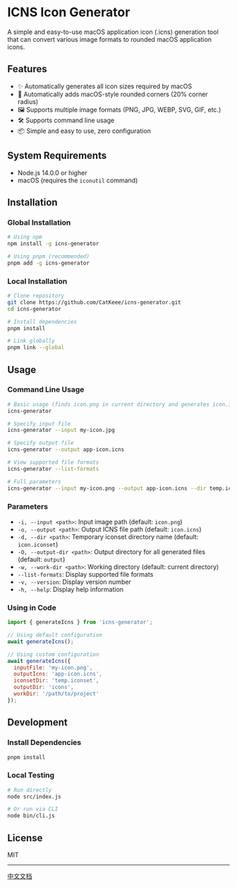 # ICNS Icon Generator

A simple and easy-to-use macOS application icon (.icns) generation tool that can convert various image formats to rounded macOS application icons.

## Features

- ✨ Automatically generates all icon sizes required by macOS
- 🎨 Automatically adds macOS-style rounded corners (20% corner radius)
- 🖼️ Supports multiple image formats (PNG, JPG, WEBP, SVG, GIF, etc.)
- 🛠️ Supports command line usage
- 📦 Simple and easy to use, zero configuration

## System Requirements

- Node.js 14.0.0 or higher
- macOS (requires the `iconutil` command)

## Installation

### Global Installation

```bash
# Using npm
npm install -g icns-generator

# Using pnpm (recommended)
pnpm add -g icns-generator
```

### Local Installation

```bash
# Clone repository
git clone https://github.com/CatKeee/icns-generator.git
cd icns-generator

# Install dependencies
pnpm install

# Link globally
pnpm link --global
```

## Usage

### Command Line Usage

```bash
# Basic usage (finds icon.png in current directory and generates icon.icns)
icns-generator

# Specify input file
icns-generator --input my-icon.jpg

# Specify output file
icns-generator --output app-icon.icns

# View supported file formats
icns-generator --list-formats

# Full parameters
icns-generator --input my-icon.png --output app-icon.icns --dir temp.iconset --output-dir icons --work-dir /path/to/project
```

### Parameters

- `-i, --input <path>`: Input image path (default: `icon.png`)
- `-o, --output <path>`: Output ICNS file path (default: `icon.icns`)
- `-d, --dir <path>`: Temporary iconset directory name (default: `icon.iconset`)
- `-O, --output-dir <path>`: Output directory for all generated files (default: `output`)
- `-w, --work-dir <path>`: Working directory (default: current directory)
- `--list-formats`: Display supported file formats
- `-v, --version`: Display version number
- `-h, --help`: Display help information

### Using in Code

```javascript
import { generateIcns } from 'icns-generator';

// Using default configuration
await generateIcns();

// Using custom configuration
await generateIcns({
  inputFile: 'my-icon.png',
  outputIcns: 'app-icon.icns',
  iconsetDir: 'temp.iconset',
  outputDir: 'icons',
  workDir: '/path/to/project'
});
```

## Development

### Install Dependencies

```bash
pnpm install
```

### Local Testing

```bash
# Run directly
node src/index.js

# Or run via CLI
node bin/cli.js
```

## License

MIT

---

[中文文档](./README.zh-CN.md)
